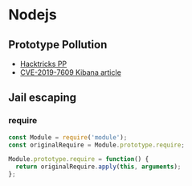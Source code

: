 # Nodejs

## Prototype Pollution
- [Hacktricks PP](https://book.hacktricks.xyz/pentesting-web/deserialization/nodejs-proto-prototype-pollution/prototype-pollution-to-rce)
- [CVE-2019-7609 Kibana article](https://research.securitum.com/prototype-pollution-rce-kibana-cve-2019-7609/)

## Jail escaping

### require
```javascript
const Module = require('module');
const originalRequire = Module.prototype.require;

Module.prototype.require = function() {
  return originalRequire.apply(this, arguments);
};
```
